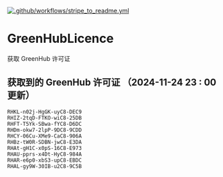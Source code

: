 [![.github/workflows/stripe_to_readme.yml](https://github.com/zjx-kimi/GreenHubLicence/actions/workflows/stripe_to_readme.yml/badge.svg)](https://github.com/zjx-kimi/GreenHubLicence/actions/workflows/stripe_to_readme.yml)
# GreenHubLicence
获取 GreenHub 许可证
## 获取到的 GreenHub 许可证 （2024-11-24 23 : 00 更新）
```
RHKL-n02j-HgGK-uyC8-DEC9
RHIZ-2tqD-FTKO-wiC8-25DB
RHFT-T5Yk-SBwa-fYC8-D6DC
RHDm-okw7-2lpP-9DC8-9CDD
RHCY-06Cu-XMe9-CaC8-906A
RHBz-tW0R-SDBN-jwC8-E3DA
RHAt-gH1C-x0pS-16C8-E973
RHAU-pprs-x4Dt-HyC8-984A
RHAR-e6p0-xbS3-upC8-EBDC
RHAL-gy9W-30IB-u2C8-9C5B
```
